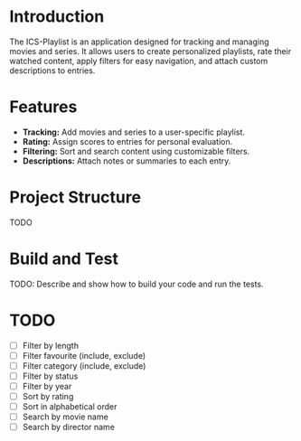 # Introduction 
The ICS-Playlist is an application designed for tracking and managing movies and series. It allows users to create personalized playlists, rate their watched content, apply filters for easy navigation, and attach custom descriptions to entries.

# Features
- **Tracking:** Add movies and series to a user-specific playlist.
- **Rating:** Assign scores to entries for personal evaluation.
- **Filtering:** Sort and search content using customizable filters.
- **Descriptions:** Attach notes or summaries to each entry.

# Project Structure
TODO

# Build and Test
TODO: Describe and show how to build your code and run the tests. 

# TODO
- [ ] Filter by length
- [ ] Filter favourite (include, exclude)
- [ ] Filter category (include, exclude)
- [ ] Filter by status
- [ ] Filter by year
- [ ] Sort by rating
- [ ] Sort in alphabetical order
- [ ] Search by movie name
- [ ] Search by director name
